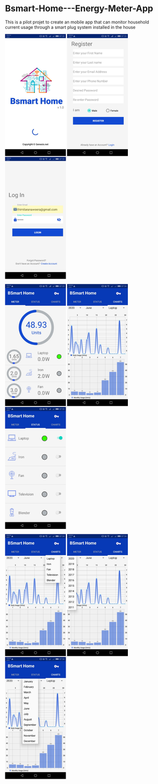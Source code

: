 # Bsmart-Home---Energy-Meter-App

This is a pilot projet to create an mobile app that can monitor household current usage through  a smart plug system installed in the house

<img src="Images/Loading_Screen.jpg" width="200" height="400"> <img src="Images/Regiter_Account.jpg" width="200" height="400"> <img src="Images/Log_In.jpg" width="200" height="400">

<img src="Images/Meter.jpg" width="200" height="400"> <img src="Images/Charts.jpg" width="200" height="400"> <img src="Images/Status.jpg" width="200" height="400">

<img src="Images/Device_select.jpg" width="200" height="400"> <img src="Images/Year_Select.jpg" width="200" height="400"> <img src="Images/Month_Select.jpg" width="200" height="400">
